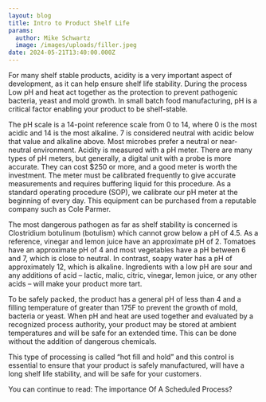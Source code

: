 ```yaml
---
layout: blog
title: Intro to Product Shelf Life
params:
  author: Mike Schwartz
  image: /images/uploads/filler.jpeg
date: 2024-05-21T13:40:00.000Z
---
```

For many shelf stable products, acidity is a very important aspect of development, as it can help ensure shelf life stability. During the process Low pH and heat act together as the protection to prevent pathogenic bacteria, yeast and mold growth. In small batch food manufacturing,  pH is a critical factor enabling your product to be shelf-stable. 

The pH scale is a 14-point reference scale from 0 to 14, where 0 is the most acidic and 14 is the most alkaline. 7 is considered neutral with acidic below that value and alkaline above. Most microbes prefer a neutral or near-neutral environment. Acidity is measured with a pH meter. There are many types of pH meters, but generally, a digital unit with a probe is more accurate. They can cost $250 or more, and a good meter is worth the investment. The meter must be calibrated frequently to give accurate measurements and requires buffering liquid for this procedure. As a standard operating procedure (SOP), we calibrate our pH meter at the beginning of every day.  This equipment can be purchased from a reputable company such as Cole Parmer.

The most dangerous pathogen as far as shelf stability is concerned is Clostridium botulinum (botulism) which cannot grow below a pH of 4.5. As a reference, vinegar and lemon juice have an approximate pH of 2. Tomatoes have an approximate pH of 4 and most vegetables have a pH between 6 and 7, which is close to neutral. In contrast, soapy water has a pH of approximately 12, which is alkaline. Ingredients with a low pH are sour and any additions of acid – lactic, malic, citric, vinegar, lemon juice, or any other acids – will make your product more tart.

To be safely packed, the product has a general pH of less than 4 and a filling temperature of greater than 175F to prevent the growth  of mold, bacteria or yeast. When pH and heat are used together and evaluated by a recognized process authority, your product may be stored at ambient temperatures and will be safe for an extended time. This can be done without the addition of dangerous chemicals. 

This type of processing is called “hot fill and hold” and this control is essential to ensure that your product is safely manufactured, will have a long shelf life stability, and will be safe for your customers. 

You can continue to read: The importance Of A Scheduled Process?
